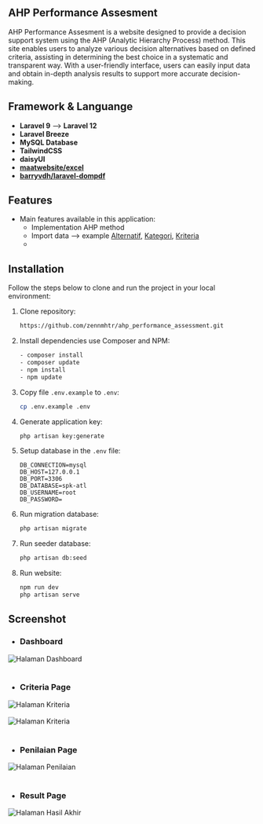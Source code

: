 ## AHP Performance Assesment
AHP Performance Assesment is a website designed to provide a decision support system using the AHP (Analytic Hierarchy Process) method. This site enables users to analyze various decision alternatives based on defined criteria, assisting in determining the best choice in a systematic and transparent way. With a user-friendly interface, users can easily input data and obtain in-depth analysis results to support more accurate decision-making.

## Framework & Languange
- **Laravel 9** --> **Laravel 12**
- **Laravel Breeze**
- **MySQL Database**
- **TailwindCSS**
- **daisyUI**
- **[maatwebsite/excel](https://laravel-excel.com/)**
- **[barryvdh/laravel-dompdf](https://github.com/barryvdh/laravel-dompdf)**

## Features

- Main features available in this application:
  - Implementation AHP method
  - Import data --> example [Alternatif](https://github.com/user-attachments/files/23052105/Import.Alternatif.xlsx), [Kategori](https://github.com/user-attachments/files/23052107/Import.Kategori.xlsx), [Kriteria](https://github.com/user-attachments/files/23052106/Import.Kriteria.xlsx)
  - 
## Installation
Follow the steps below to clone and run the project in your local environment:
1. Clone repository:

    ```bash
    https://github.com/zennmhtr/ahp_performance_assessment.git
    ```

2. Install dependencies use Composer and NPM:
    ```bash
    - composer install
    - composer update
    - npm install
    - npm update
    ```

3. Copy file `.env.example` to `.env`:

    ```bash
    cp .env.example .env
    ```

4. Generate application key:

    ```bash
    php artisan key:generate
    ```

5. Setup database in the `.env` file:

    ```plaintext
    DB_CONNECTION=mysql
    DB_HOST=127.0.0.1
    DB_PORT=3306
    DB_DATABASE=spk-atl
    DB_USERNAME=root
    DB_PASSWORD=
    ```

6. Run migration database:

    ```bash
    php artisan migrate
    ```

7. Run seeder database:

    ```bash
    php artisan db:seed
    ```

8. Run website:

    ```bash
    npm run dev
    php artisan serve
    ```

## Screenshot
- ### **Dashboard**

<img src="https://github.com/user-attachments/assets/cce7a649-59d8-47b5-ba94-70e0aa98b4ca" alt="Halaman Dashboard" width="" />
<br><br>

- ### **Criteria Page**

<img src="https://github.com/user-attachments/assets/c52dceb4-7c4c-4bad-8d3c-093e52013656" alt="Halaman Kriteria" width="" />
<br><br>
<img src="https://github.com/user-attachments/assets/54bbaf8f-ed9c-4ffa-9bf7-2bd2dba694ef" alt="Halaman Kriteria" width="" />
<br><br>

- ### **Penilaian Page**

<img src="https://github.com/user-attachments/assets/0c412a06-1c8d-42be-885f-21a9cb0e1acc" alt="Halaman Penilaian" width="" />
<br><br>

- ### **Result Page**

<img src="https://github.com/user-attachments/assets/db40f871-861c-4a40-bf23-f1cd226b2093" alt="Halaman Hasil Akhir" width="" />
<br><br>
